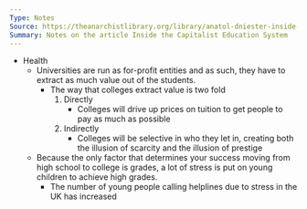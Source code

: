 ```yaml
---
Type: Notes
Source: https://theanarchistlibrary.org/library/anatol-dniester-inside-the-capitalist-education-system-1
Summary: Notes on the article Inside the Capitalist Education System
---
```

- Health
	- Universities are run as for-profit entities and as such, they have to extract as much value out of the students.
		- The way that colleges extract value is two fold
			1. Directly
				- Colleges will drive up prices on tuition to get people to pay as much as possible
			2. Indirectly
				- Colleges will be selective in who they let in, creating both the illusion of scarcity and the illusion of prestige
	- Because the only factor that determines your success moving from high school to college is grades, a lot of stress is put on young children to achieve high grades. 
		- The number of young people calling helplines due to stress in the UK has increased 